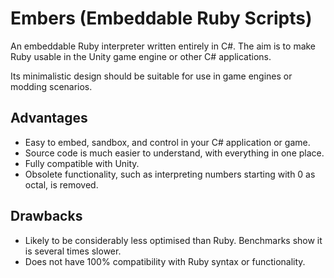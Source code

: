 # Embers (Embeddable Ruby Scripts)
An embeddable Ruby interpreter written entirely in C#. The aim is to make Ruby usable in the Unity game engine or other C# applications.

Its minimalistic design should be suitable for use in game engines or modding scenarios.

## Advantages
- Easy to embed, sandbox, and control in your C# application or game.
- Source code is much easier to understand, with everything in one place.
- Fully compatible with Unity.
- Obsolete functionality, such as interpreting numbers starting with 0 as octal, is removed.

## Drawbacks
- Likely to be considerably less optimised than Ruby. Benchmarks show it is several times slower.
- Does not have 100% compatibility with Ruby syntax or functionality.